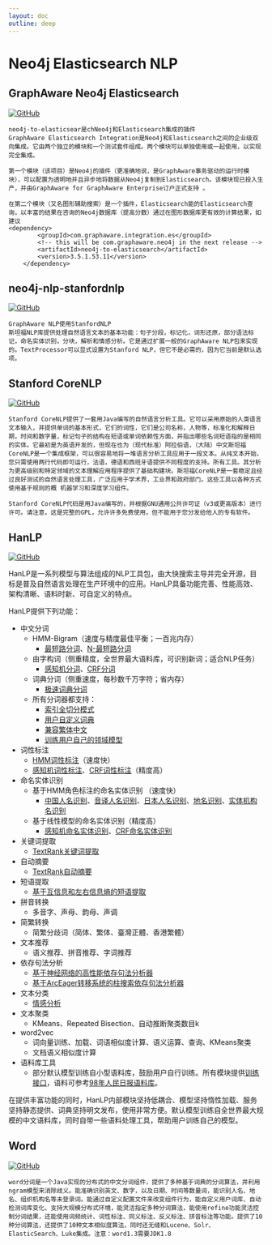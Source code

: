 ```yaml
---
layout: doc
outline: deep
---
```


# Neo4j Elasticsearch NLP

## GraphAware Neo4j Elasticsearch

[![GitHub](<https://img.shields.io/badge/GitHub--yellow.svg?style=social&logo=github>)](<https://github.com/graphaware/neo4j-to-elasticsearch>)

```
neo4j-to-elasticsear是chNeo4j和Elasticsearch集成的插件
GraphAware Elasticsearch Integration是Neo4j和Elasticsearch之间的企业级双向集成。它由两个独立的模块和一个测试套件组成。两个模块可以单独使用或一起使用，以实现完全集成。

第一个模块（该项目）是Neo4j的插件（更准确地说，是GraphAware事务驱动的运行时模块），可以配置为透明地并且异步地将数据从Neo4j复制到Elasticsearch。该模块现已投入生产，并由GraphAware for GraphAware Enterprise订户正式支持 。

在第二个模块（又名图形辅助搜索）是一个插件，Elasticsearch能的Elasticsearch查询，以丰富的结果在咨询的Neo4j数据库（提高分数）通过在图形数据库更有效的计算结果，如建议
<dependency>
        <groupId>com.graphaware.integration.es</groupId>
        <!-- this will be com.graphaware.neo4j in the next release -->
        <artifactId>neo4j-to-elasticsearch</artifactId>
        <version>3.5.1.53.11</version>
    </dependency>
```

## neo4j-nlp-stanfordnlp

[![GitHub](<https://img.shields.io/badge/GitHub--yellow.svg?style=social&logo=github>)](<https://github.com/graphaware/neo4j-nlp-stanfordnlp>)

```
GraphAware NLP使用StanfordNLP
斯坦福NLP库提供处理自然语言文本的基本功能：句子分段，标记化，词形还原，部分语法标记，命名实体识别，分块，解析和情感分析。它是通过扩展一般的GraphAware NLP包来实现的。TextProcessor可以显式设置为Stanford NLP，但它不是必需的，因为它当前是默认选项。
```

## Stanford CoreNLP

[![GitHub](<https://img.shields.io/badge/GitHub--yellow.svg?style=social&logo=github>)](<https://github.com/stanfordnlp/CoreNLP>)

```
Stanford CoreNLP提供了一套用Java编写的自然语言分析工具。它可以采用原始的人类语言文本输入，并提供单词的基本形式，它们的词性，它们是公司名称，人物等，标准化和解释日期，时间和数字量，标记句子的结构在短语或单词依赖性方面，并指出哪些名词短语指的是相同的实体。它最初是为英语开发的，但现在也为（现代标准）阿拉伯语，（大陆）中文斯坦福CoreNLP是一个集成框架，可以很容易地将一堆语言分析工具应用于一段文本。从纯文本开始，您只需使用两行代码即可运行，法语，德语和西班牙语提供不同程度的支持。所有工具。其分析为更高级别和特定领域的文本理解应用程序提供了基础构建块。斯坦福CoreNLP是一套稳定且经过良好测试的自然语言处理工具，广泛应用于学术界，工业界和政府部门。这些工具以各种方式使用基于规则的概 机器学习和深度学习组件。

Stanford CoreNLP代码是用Java编写的，并根据GNU通用公共许可证（v3或更高版本）进行许可。请注意，这是完整的GPL，允许许多免费使用，但不能用于您分发给他人的专有软件。
```

## HanLP

[![GitHub](<https://img.shields.io/badge/GitHub--yellow.svg?style=social&logo=github>)](<https://github.com/hankcs/HanLP>)

HanLP是一系列模型与算法组成的NLP工具包，由大快搜索主导并完全开源，目标是普及自然语言处理在生产环境中的应用。HanLP具备功能完善、性能高效、架构清晰、语料时新、可自定义的特点。

HanLP提供下列功能：

- 中文分词
  - HMM-Bigram（速度与精度最佳平衡；一百兆内存）
    - [最短路分词](https://github.com/hankcs/HanLP#1-第一个demo)、[N-最短路分词](https://github.com/hankcs/HanLP#5-n-最短路径分词)
  - 由字构词（侧重精度，全世界最大语料库，可识别新词；适合NLP任务）
    - [感知机分词](https://github.com/hankcs/HanLP/wiki/结构化感知机标注框架)、[CRF分词](https://github.com/hankcs/HanLP#6-crf分词)
  - 词典分词（侧重速度，每秒数千万字符；省内存）
    - [极速词典分词](https://github.com/hankcs/HanLP#7-极速词典分词)
  - 所有分词器都支持：
    - [索引全切分模式](https://github.com/hankcs/HanLP#4-索引分词)
    - [用户自定义词典](https://github.com/hankcs/HanLP#8-用户自定义词典)
    - [兼容繁体中文](https://github.com/hankcs/HanLP/blob/master/src/test/java/com/hankcs/demo/DemoPerceptronLexicalAnalyzer.java#L29)
    - [训练用户自己的领域模型](https://github.com/hankcs/HanLP/wiki)
- 词性标注
  - [HMM词性标注](https://github.com/hankcs/HanLP/blob/master/src/main/java/com/hankcs/hanlp/seg/Segment.java#L584)（速度快）
  - [感知机词性标注](https://github.com/hankcs/HanLP/wiki/结构化感知机标注框架)、[CRF词性标注](https://github.com/hankcs/HanLP/wiki/CRF词法分析)（精度高）
- 命名实体识别
  - 基于HMM角色标注的命名实体识别 （速度快）
    - [中国人名识别](https://github.com/hankcs/HanLP#9-中国人名识别)、[音译人名识别](https://github.com/hankcs/HanLP#10-音译人名识别)、[日本人名识别](https://github.com/hankcs/HanLP#11-日本人名识别)、[地名识别](https://github.com/hankcs/HanLP#12-地名识别)、[实体机构名识别](https://github.com/hankcs/HanLP#13-机构名识别)
  - 基于线性模型的命名实体识别（精度高）
    - [感知机命名实体识别](https://github.com/hankcs/HanLP/wiki/结构化感知机标注框架)、[CRF命名实体识别](https://github.com/hankcs/HanLP/wiki/CRF词法分析)
- 关键词提取
  - [TextRank关键词提取](https://github.com/hankcs/HanLP#14-关键词提取)
- 自动摘要
  - [TextRank自动摘要](https://github.com/hankcs/HanLP#15-自动摘要)
- 短语提取
  - [基于互信息和左右信息熵的短语提取](https://github.com/hankcs/HanLP#16-短语提取)
- 拼音转换
  - 多音字、声母、韵母、声调
- 简繁转换
  - 简繁分歧词（简体、繁体、臺灣正體、香港繁體）
- 文本推荐
  - 语义推荐、拼音推荐、字词推荐
- 依存句法分析
  - [基于神经网络的高性能依存句法分析器](https://github.com/hankcs/HanLP#21-依存句法分析)
  - [基于ArcEager转移系统的柱搜索依存句法分析器](https://github.com/hankcs/HanLP/blob/master/src/test/java/com/hankcs/demo/DemoDependencyParser.java#L34)
- 文本分类
  - [情感分析](https://github.com/hankcs/HanLP/wiki/文本分类与情感分析#情感分析)
- 文本聚类
  - KMeans、Repeated Bisection、自动推断聚类数目k
- word2vec
  - 词向量训练、加载、词语相似度计算、语义运算、查询、KMeans聚类
  - 文档语义相似度计算
- 语料库工具
  - 部分默认模型训练自小型语料库，鼓励用户自行训练。所有模块提供[训练接口](https://github.com/hankcs/HanLP/wiki)，语料可参考[98年人民日报语料库](http://file.hankcs.com/corpus/pku98.zip)。

在提供丰富功能的同时，HanLP内部模块坚持低耦合、模型坚持惰性加载、服务坚持静态提供、词典坚持明文发布，使用非常方便。默认模型训练自全世界最大规模的中文语料库，同时自带一些语料处理工具，帮助用户训练自己的模型。

## Word

[![GitHub](<https://img.shields.io/badge/GitHub--yellow.svg?style=social&logo=github>)](<https://github.com/ysc/word>)

```
word分词是一个Java实现的分布式的中文分词组件，提供了多种基于词典的分词算法，并利用ngram模型来消除歧义。能准确识别英文、数字，以及日期、时间等数量词，能识别人名、地名、组织机构名等未登录词。能通过自定义配置文件来改变组件行为，能自定义用户词库、自动检测词库变化、支持大规模分布式环境，能灵活指定多种分词算法，能使用refine功能灵活控制分词结果，还能使用词频统计、词性标注、同义标注、反义标注、拼音标注等功能。提供了10种分词算法，还提供了10种文本相似度算法，同时还无缝和Lucene、Solr、ElasticSearch、Luke集成。注意：word1.3需要JDK1.8
```

